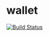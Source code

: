 # wallet
[![Build Status](https://semaphoreci.com/api/v1/martyndavies/wallet-2/branches/master/badge.svg)](https://semaphoreci.com/martyndavies/wallet-2)
